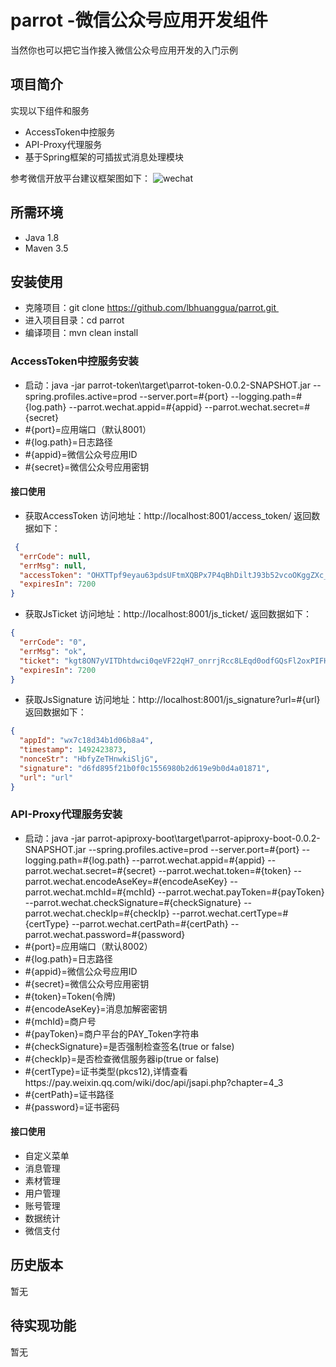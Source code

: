 # parrot -微信公众号应用开发组件
 当然你也可以把它当作接入微信公众号应用开发的入门示例
## 项目简介

实现以下组件和服务
* AccessToken中控服务
* API-Proxy代理服务
* 基于Spring框架的可插拔式消息处理模块

参考微信开放平台建议框架图如下：
![wechat](http://mmbiz.qpic.cn/mmbiz_png/PiajxSqBRaEIQxibpLbyuSK9XkjDgZoL0xnC7SUbrIRwI8NhEGFeax6HoPcTMDqKGYxaSoNqBwocrj70Pt1EcKnQ/0?wx_fmt=png)

## 所需环境
* Java 1.8
* Maven 3.5

## 安装使用
 * 克隆项目：git clone https://github.com/lbhuanggua/parrot.git  
 * 进入项目目录：cd parrot
 * 编译项目：mvn clean install
### AccessToken中控服务安装
 * 启动：java -jar parrot-token\target\parrot-token-0.0.2-SNAPSHOT.jar --spring.profiles.active=prod --server.port=#{port} --logging.path=#{log.path} --parrot.wechat.appid=#{appid} --parrot.wechat.secret=#{secret}
 * #{port}=应用端口（默认8001）
 * #{log.path}=日志路径
 * #{appid}=微信公众号应用ID
 * #{secret}=微信公众号应用密钥
#### 接口使用
* 获取AccessToken
访问地址：http://localhost:8001/access_token/
返回数据如下：
```json
 {
  "errCode": null,
  "errMsg": null,
  "accessToken": "OHXTTpf9eyau63pdsUFtmXQBPx7P4qBhDiltJ93b52vcoOKggZXc_zToN-Ys1sRDCRubHj1FUYs2zIN4DxCIJOs6beUpj0oguePV0tGh-KmHWBGHcduG3-21meL1X72uZJZbAFAGQG",
  "expiresIn": 7200
}
```
* 获取JsTicket
访问地址：http://localhost:8001/js_ticket/
返回数据如下：
```json
{
  "errCode": "0",
  "errMsg": "ok",
  "ticket": "kgt8ON7yVITDhtdwci0qeVF22qH7_onrrjRcc8LEqd0odfGQsFl2oxPIFHhGzgAx0_80OPOlG-tlcz_3xntdlQ",
  "expiresIn": 7200
}
```
* 获取JsSignature
访问地址：http://localhost:8001/js_signature?url=#{url}
返回数据如下：
```json
{
  "appId": "wx7c18d34b1d06b8a4",
  "timestamp": 1492423873,
  "nonceStr": "HbfyZeTHnwkiSljG",
  "signature": "d6fd895f21b0f0c1556980b2d619e9b0d4a01871",
  "url": "url"
}
```
### API-Proxy代理服务安装
 * 启动：java -jar parrot-apiproxy-boot\target\parrot-apiproxy-boot-0.0.2-SNAPSHOT.jar --spring.profiles.active=prod --server.port=#{port} --logging.path=#{log.path} --parrot.wechat.appid=#{appid} --parrot.wechat.secret=#{secret} --parrot.wechat.token=#{token} --parrot.wechat.encodeAseKey=#{encodeAseKey} --parrot.wechat.mchId=#{mchId} --parrot.wechat.payToken=#{payToken} --parrot.wechat.checkSignature=#{checkSignature} --parrot.wechat.checkIp=#{checkIp} --parrot.wechat.certType=#{certType} --parrot.wechat.certPath=#{certPath} --parrot.wechat.password=#{password}
 * #{port}=应用端口（默认8002）
 * #{log.path}=日志路径
 * #{appid}=微信公众号应用ID
 * #{secret}=微信公众号应用密钥
 * #{token}=Token(令牌)
 * #{encodeAseKey}=消息加解密密钥
 * #{mchId}=商户号
 * #{payToken}=商户平台的PAY_Token字符串
 * #{checkSignature}=是否强制检查签名(true or false) 
 * #{checkIp}=是否检查微信服务器ip(true or false) 
 * #{certType}=证书类型(pkcs12),详情查看https://pay.weixin.qq.com/wiki/doc/api/jsapi.php?chapter=4_3
 * #{certPath}=证书路径
 * #{password}=证书密码
#### 接口使用
* 自定义菜单
* 消息管理
* 素材管理
* 用户管理
* 账号管理
* 数据统计
* 微信支付
## 历史版本
暂无
## 待实现功能
暂无


